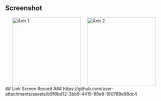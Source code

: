 ## Screenshot
<div style="display: flex; justify-content: center; gap: 20px;">
  <img src="https://github.com/user-attachments/assets/6dc5200f-9399-457f-931e-7716299f08c2" alt="Ảnh 1" width="220" />
  <img src="https://github.com/user-attachments/assets/5180af1f-be41-40e4-8b31-61a3b3a766bb" alt="Ảnh 2" width="220" />
</div>
## Link Screen Record
### https://github.com/user-attachments/assets/b9f8bd12-3bb9-4415-98e8-160789e98dc4
